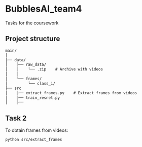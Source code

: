 # BubblesAI_team4
Tasks for the coursework

## Project structure

```markdown
main/
│
├── data/
│    ├── raw_data/    
│    │    └── .zip    # Archive with videos
│    │
│    └── frames/   
│         └── class_i/
├── src
│    ├── extract_frames.py    # Extract frames from videos                          
│    ├── train_resnet.py      
│    ├──

```

## Task 2

To obtain frames from videos:

```bash
python src/extract_frames
```

